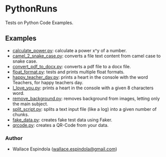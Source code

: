 # PythonRuns

Tests on Python Code Examples.

## Examples

* [calculate_power.py](sources%2Fcalculate_power.py): calculate a power x^y of a number.
* [camel_2_snake_case.py](sources%2Fcamel_2_snake_case.py): converts a file text content from camel case to snake case.
* [convert_pdf_to_docx.py](sources%2Fconvert_pdf_to_docx.py): converts a pdf file to a docx file.
* [float_format.py](sources%2Ffloat_format.py): tests and prints multiple float formats. 
* [happy_teacher_day.py](sources%2Fhappy_teacher_day.py): prints a heart in the console with the word Teachers, for happy teachers day.
* [I_love_you.py](sources%2FI_love_you.py): prints a heart in the console with a given 8 characters word.
* [remove_background.py](sources%2Fremove_background.py): removes background from images, letting only the main subject.
* [split_script.py](sources%2Fsplit_script.py): splits a text input file (like a log) into a given number of chunks.
* [fake_data.py](sources%2Ffake_data.py): creates fake test data using Faker.
* [qrcode.py](sources%2Fqrcode.py): creates a QR-Code from your data.

### Author

* Wallace Espindola (wallace.espindola@gmail.com)
